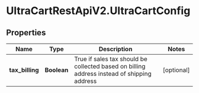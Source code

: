 # UltraCartRestApiV2.UltraCartConfig

## Properties
Name | Type | Description | Notes
------------ | ------------- | ------------- | -------------
**tax_billing** | **Boolean** | True if sales tax should be collected based on billing address instead of shipping address | [optional] 


